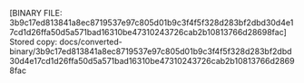 [BINARY FILE: 3b9c17ed813841a8ec8719537e97c805d01b9c3f4f5f328d283bf2dbd30d4e17cd1d26ffa50d5a571bad16310be47310243726cab2b10813766d28698fac]
Stored copy: docs/converted-binary/3b9c17ed813841a8ec8719537e97c805d01b9c3f4f5f328d283bf2dbd30d4e17cd1d26ffa50d5a571bad16310be47310243726cab2b10813766d28698fac
